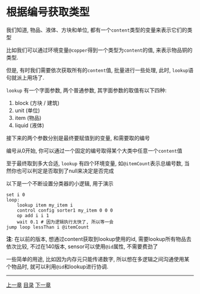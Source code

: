 # 根据编号获取类型
我们知道, 物品、液体、方块和单位, 都有一个`content`类型的变量来表示它们的类型

比如我们可以通过环境变量`@copper`得到一个类型为`content`的值, 来表示物品铜的类型.

但是, 有时我们需要依次获取所有的`content`值, 批量进行一些处理,
此时, `lookup`语句就派上用场了.

`lookup` 有一个字面参数, 两个普通参数, 其字面参数的取值有以下四种:

1. block (方块 / 建筑)
2. unit (单位)
3. item (物品)
4. liquid (液体)

接下来的两个参数分别是最终要赋值到的变量, 和需要取的编号

编号从0开始, 你可以通过一个固定的编号取得某个大类中任意一个`content`值

至于最终取到多大合适, `lookup` 有四个环境变量, 如`@itemCount`表示总编号数,
当然你也可以判定是否取到了null来决定是否完成

以下是一个不断设置分类器的小逻辑, 用于演示

```
set i 0
loop:
    lookup item my_item i
    control config sorter1 my_item 0 0 0
    op add i i 1
    wait 0.1 # 因为逻辑执行太快了, 所以等一会
jump loop lessThan i @itemCount
```

**注**: 在以前的版本, 想通过content获取到lookup使用的id, 需要lookup所有物品去依次比较,
不过在140版本, sensor可以使用`@id`属性, 不需要费劲了

一些简单的用途, 比如因为内存元只能传递数字,
所以想在多逻辑之间沟通使用某个物品时, 就可以利用`@id`和lookup进行协调.

---
[上一章](./12-other-control-flow.md)
[目录](./README.md)
[下一章](./14-pack-color.md)
